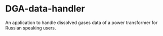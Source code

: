 # DGA-data-handler
An application to handle dissolved gases data of a power transformer for Russian speaking users.
